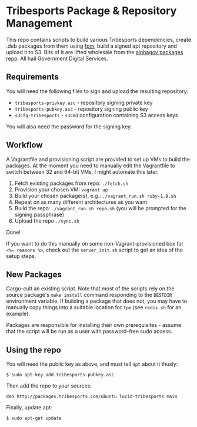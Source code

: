 Tribesports Package & Repository Management
===========================================

This repo contains scripts to build various Tribesports
dependencies, create .deb packages from them using
[fpm](https://github.com/jordansissel/fpm), build a signed apt
repository and upload it to S3. Bits of it are lifted wholesale from the
[alphagov packages repo](https://github.com/alphagov/packages). All hail
Government Digital Services.

Requirements
------------

You will need the following files to sign and upload the resulting
repository:

  * `tribesports-privkey.asc` - repository signing private key
  * `tribesports-pubkey.asc` - repository signing public key
  * `s3cfg-tribesports` - `s3cmd` configuration containing S3 access keys

You will also need the password for the signing key.

Workflow
--------

A Vagrantfile and provisioning script are provided to set up VMs
to build the packages. At the moment you need to manually edit the
Vagrantfile to switch between 32 and 64-bit VMs, I might automate this
later.

  1. Fetch existing packages from repo: `./fetch.sh`
  2. Provision your chosen VM: `vagrant up`
  3. Build your chosen package(s), e.g.: `./vagrant_run.sh
     ruby-1.9.sh`
  4. Repeat on as many different architectures as you want.
  5. Build the repo: `./vagrant_run.sh repo.sh` (you will be prompted
     for the signing passphrase)
  6. Upload the repo `./sync.sh`

Done!

If you want to do this manually on some non-Vagrant-provisioned box for
`<%= reasons %>`, check out the `server_init.sh` script to get an idea
of the setup steps.

New Packages
------------

Cargo-cult an existing script. Note that most of the scripts rely on
the source package's `make install` command responding to the `DESTDIR`
environment variable. If building a package that does not, you may
have to manually copy things into a suitable location for `fpm` (see
`redis.sh` for an example).

Packages are responsible for installing their own prerequisites - assume
that the script will be run as a user with password-free sudo access.

Using the repo
--------------

You will need the public key as above, and must tell `apt` about it thusly:

    $ sudo apt-key add tribesports-pubkey.asc

Then add the repo to your sources:

    deb http://packages.tribesports.com/ubuntu lucid-tribesports main

Finally, update apt:

    $ sudo apt-get update
